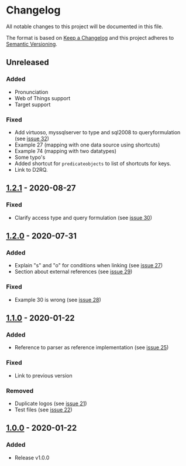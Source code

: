 # Changelog

All notable changes to this project will be documented in this file.

The format is based on [Keep a Changelog](http://keepachangelog.com/en/1.0.0/)
and this project adheres to [Semantic Versioning](http://semver.org/spec/v2.0.0.html).

## Unreleased

### Added
- Pronunciation
- Web of Things support
- Target support

### Fixed
- Add virtuoso, myssqlserver to type and sql2008 to queryformulation (see [issue 32](https://gitlab.ilabt.imec.be/yarrrml/spec/-/issues/32))
- Example 27 (mapping with one data source using shortcuts)
- Example 74 (mapping with two datatypes)
- Some typo's
- Added shortcut for `predicateobjects` to list of shortcuts for keys.
- Link to D2RQ.

## [1.2.1] - 2020-08-27

### Fixed
- Clarify access type and query formulation (see [issue 30](https://gitlab.ilabt.imec.be/yarrrml/spec/-/issues/30))

## [1.2.0] - 2020-07-31

### Added
- Explain "s" and "o" for conditions when linking (see [issue 27](https://gitlab.ilabt.imec.be/yarrrml/spec/-/issues/27))
- Section about external references (see [issue 29](https://gitlab.ilabt.imec.be/yarrrml/spec/-/issues/29))

### Fixed
- Example 30 is wrong (see [issue 28](https://gitlab.ilabt.imec.be/yarrrml/spec/-/issues/28))

## [1.1.0] - 2020-01-22

### Added
- Reference to parser as reference implementation (see [issue 25](https://gitlab.ilabt.imec.be/yarrrml/spec/issues/25))

### Fixed
- Link to previous version

### Removed
- Duplicate logos (see [issue 21](https://gitlab.ilabt.imec.be/yarrrml/spec/issues/21))
- Test files (see [issue 22](https://gitlab.ilabt.imec.be/yarrrml/spec/issues/22))

## [1.0.0] - 2020-01-22

### Added
- Release v1.0.0

[1.2.1]: https://gitlab.ilabt.imec.be/yarrrml/spec/compare/v1.2.0...v1.2.1
[1.2.0]: https://gitlab.ilabt.imec.be/yarrrml/spec/compare/v1.1.0...v1.2.0
[1.1.0]: https://gitlab.ilabt.imec.be/yarrrml/spec/compare/v1.0.0...v1.1.0
[1.0.0]: https://gitlab.ilabt.imec.be/yarrrml/spec/-/tags/v1.0.0
